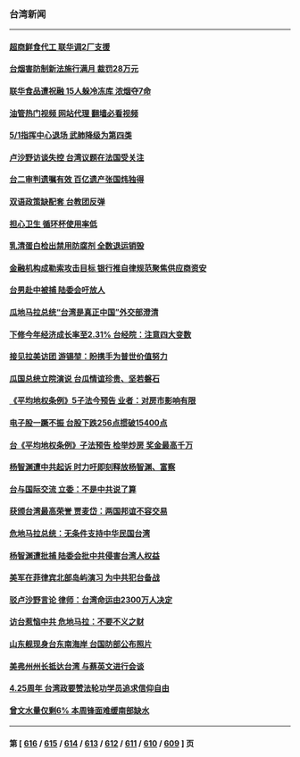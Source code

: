 ### 台湾新闻
---
#### [超商鲜食代工 联华调2厂支援](../../pages/ncid1349361/n13981462.md?04260045) 
#### [台烟害防制新法施行满月 裁罚28万元](../../pages/ncid1349361/n13981470.md?04260045) 
#### [联华食品遭祝融 15人躲冷冻库 浓烟夺7命](../../pages/ncid1349361/n13981465.md?04260045) 
#### [油管热门视频 网站代理 翻墙必看视频](http://138.2.39.72:81/youtube.html?epic-marker?04260045)
#### [5/1指挥中心退场 武肺降级为第四类](../../pages/ncid1349361/n13981467.md?04260045) 
#### [卢沙野访谈失控 台湾议题在法国受关注](../../pages/ncid1349361/n13980285.md?04260045) 
#### [台二审判遗嘱有效 百亿遗产张国炜独得](../../pages/ncid1349361/n13981414.md?04260045) 
#### [双语政策缺配套 台教团反弹](../../pages/ncid1349361/n13981417.md?04260045) 
#### [担心卫生 循环杯使用率低](../../pages/ncid1349361/n13981419.md?04260045) 
#### [乳清蛋白检出禁用防腐剂 全数退运销毁](../../pages/ncid1349361/n13981421.md?04260045) 
#### [金融机构成勒索攻击目标 银行推自律规范聚焦供应商资安](../../pages/ncid1349361/n13981408.md?04260045) 
#### [台男赴中被捕 陆委会吁放人](../../pages/ncid1349361/n13981389.md?04260045) 
#### [瓜地马拉总统“台湾是真正中国”外交部澄清](../../pages/ncid1349361/n13981385.md?04260045) 
#### [下修今年经济成长率至2.31% 台经院：注意四大变数](../../pages/ncid1349361/n13981396.md?04260045) 
#### [接见拉美访团 游锡堃：盼携手为普世价值努力](../../pages/ncid1349361/n13981363.md?04260045) 
#### [瓜国总统立院演说 台瓜情谊珍贵、坚若磐石](../../pages/ncid1349361/n13981391.md?04260045) 
#### [《平均地权条例》5子法今预告 业者：对房市影响有限](../../pages/ncid1349361/n13981373.md?04260045) 
#### [电子股一蹶不振 台股下跌256点掼破15400点](../../pages/ncid1349361/n13981371.md?04260045) 
#### [台《平均地权条例》子法预告  检举炒房  奖金最高千万](../../pages/ncid1349361/n13981380.md?04260045) 
#### [杨智渊遭中共起诉 时力吁即刻释放杨智渊、富察](../../pages/ncid1349361/n13981316.md?04260045) 
#### [台与国际交流 立委：不是中共说了算](../../pages/ncid1349361/n13981325.md?04260045) 
#### [获颁台湾最高荣誉 贾麦岱：两国邦谊不容交易](../../pages/ncid1349361/n13981331.md?04260045) 
#### [危地马拉总统：无条件支持中华民国台湾](../../pages/ncid1349361/n13981260.md?04260045) 
#### [杨智渊遭批捕 陆委会批中共侵害台湾人权益](../../pages/ncid1349361/n13981069.md?04260045) 
#### [美军在菲律宾北部岛屿演习 为中共犯台备战](../../pages/ncid1349361/n13980840.md?04260045) 
#### [驳卢沙野言论 律师：台湾命运由2300万人决定](../../pages/ncid1349361/n13980323.md?04260045) 
#### [访台惹恼中共 危地马拉：不要不义之财](../../pages/ncid1349361/n13980764.md?04260045) 
#### [山东舰现身台东南海岸 台国防部公布照片](../../pages/ncid1349361/n13980793.md?04260045) 
#### [美弗州州长抵达台湾 与蔡英文进行会谈](../../pages/ncid1349361/n13980749.md?04260045) 
#### [4.25周年 台湾政要赞法轮功学员追求信仰自由](../../pages/ncid1349361/n13979671.md?04260045) 
#### [曾文水量仅剩6% 本周锋面难缓南部缺水](../../pages/ncid1349361/n13980660.md?04260045) 

---
#### 第 [ [616](./616.md?04260045) / [615](./615.md?04260045) / [614](./614.md?04260045) / [613](./613.md?04260045) / [612](./612.md?04260045) / [611](./611.md?04260045) / [610](./610.md?04260045) / [609](./609.md?04260045) ] 页
